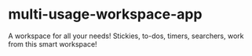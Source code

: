 # multi-usage-workspace-app
 A workspace for all your needs! Stickies, to-dos, timers, searchers, work from this smart workspace!

